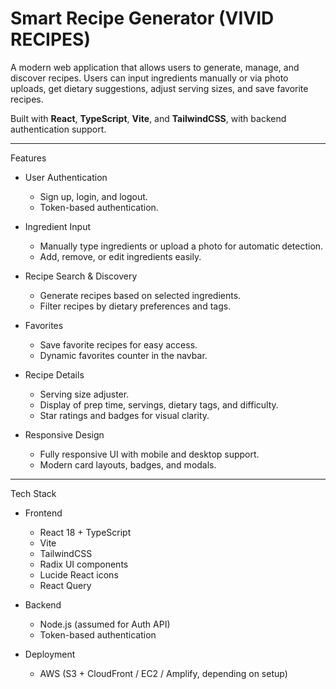 # Smart Recipe Generator  (VIVID RECIPES)

A modern web application that allows users to generate, manage, and discover recipes. Users can input ingredients manually or via photo uploads, get dietary suggestions, adjust serving sizes, and save favorite recipes.

Built with **React**, **TypeScript**, **Vite**, and **TailwindCSS**, with backend authentication support.

---

Features

- User Authentication
  - Sign up, login, and logout.
  - Token-based authentication.

- Ingredient Input
  - Manually type ingredients or upload a photo for automatic detection.
  - Add, remove, or edit ingredients easily.

- Recipe Search & Discovery
  - Generate recipes based on selected ingredients.
  - Filter recipes by dietary preferences and tags.

- Favorites
  - Save favorite recipes for easy access.
  - Dynamic favorites counter in the navbar.

- Recipe Details
  - Serving size adjuster.
  - Display of prep time, servings, dietary tags, and difficulty.
  - Star ratings and badges for visual clarity.

- Responsive Design
  - Fully responsive UI with mobile and desktop support.
  - Modern card layouts, badges, and modals.

---

Tech Stack

- Frontend
  - React 18 + TypeScript
  - Vite
  - TailwindCSS
  - Radix UI components
  - Lucide React icons
  - React Query

- Backend
  - Node.js (assumed for Auth API)
  - Token-based authentication

- Deployment
  - AWS (S3 + CloudFront / EC2 / Amplify, depending on setup)



